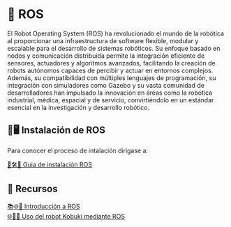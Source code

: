 # 🦾 ROS

El Robot Operating System (ROS) ha revolucionado el mundo de la robótica al proporcionar una infraestructura de software flexible, modular y escalable para el desarrollo de sistemas robóticos. Su enfoque basado en nodos y comunicación distribuida permite la integración eficiente de sensores, actuadores y algoritmos avanzados, facilitando la creación de robots autónomos capaces de percibir y actuar en entornos complejos. Además, su compatibilidad con múltiples lenguajes de programación, su integración con simuladores como Gazebo y su vasta comunidad de desarrolladores han impulsado la innovación en áreas como la robótica industrial, médica, espacial y de servicio, convirtiéndolo en un estándar esencial en la investigación y desarrollo robótico.

## 💾🖥️ Instalación de ROS

Para conocer el proceso de intalación dirigase a:

[🚀🛠️🦾 Guia de instalación ROS](./Archivos/ROS/Instalacion.md)

## 📂 Recursos

[📚🌐🤖 Introducción a ROS](./Archivos/ROS/Recursos/Introduccion.md)  
[🌐🐢🤖 Uso del robot Kobuki mediante ROS](./Archivos/ROS/Recursos/Kuboki.md)